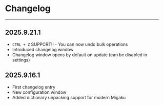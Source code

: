 # Changelog

---

## 2025.9.21.1

- `CTRL + Z` SUPPORT!! - You can now undo bulk operations
- Introduced changelog window
- Changelog window opens by default on update (can be disabled in settings)

## 2025.9.16.1

- First changelog entry
- New configuration window
- Added dictionary unpacking support for modern Migaku
